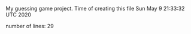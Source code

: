 My guessing game project. Time of creating this file Sun May 9 21:33:32 UTC 2020

number of lines: 29

